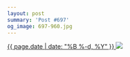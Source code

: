 ```yaml
---
layout: post
summary: 'Post #697'
og_image: 697-960.jpg
---
```


<p>
 <time>
  <a href="/697">
   {{ page.date | date: "%B %-d, %Y" }}
  </a>
 </time>
 <a href="/697">
  <img data-taken="9/3/2017" sizes="(min-width: 700px) 50vw, calc(100vw - 2rem)" src="{{ site.assets_url }}/697-480.jpg" srcset="{{ site.assets_url }}/697-240.jpg 240w, {{ site.assets_url }}/697-480.jpg 480w, {{ site.assets_url }}/697-720.jpg 720w, {{ site.assets_url }}/697-960.jpg 960w"/>
 </a>
</p>
